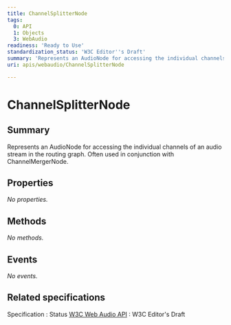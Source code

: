 ```yaml
---
title: ChannelSplitterNode
tags:
  0: API
  1: Objects
  3: WebAudio
readiness: 'Ready to Use'
standardization_status: 'W3C Editor''s Draft'
summary: 'Represents an AudioNode for accessing the individual channels of an audio stream in the routing graph. Often used in conjunction with ChannelMergerNode.'
uri: apis/webaudio/ChannelSplitterNode

---
```

# ChannelSplitterNode

## Summary

Represents an AudioNode for accessing the individual channels of an audio stream in the routing graph. Often used in conjunction with ChannelMergerNode.

## Properties

*No properties.*

## Methods

*No methods.*

## Events

*No events.*

## Related specifications

Specification
:   Status
[W3C Web Audio API](http://webaudio.github.io/web-audio-api/)
:   W3C Editor's Draft

